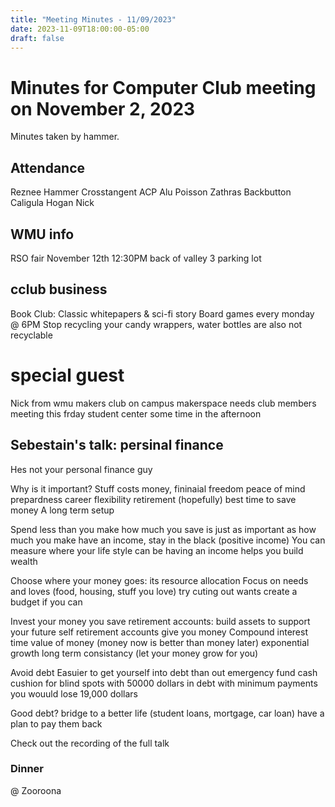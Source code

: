 ```yaml
---
title: "Meeting Minutes - 11/09/2023"
date: 2023-11-09T18:00:00-05:00
draft: false
---
```


# Minutes for Computer Club meeting on November 2, 2023
Minutes taken by hammer.

## Attendance
Reznee
Hammer
Crosstangent
ACP
Alu
Poisson
Zathras
Backbutton
Caligula
Hogan
Nick

## WMU info
RSO fair November 12th 
12:30PM back of valley 3 parking lot
 
## cclub business
Book Club: Classic whitepapers & sci-fi story
Board games every monday @ 6PM
Stop recycling your candy wrappers, water bottles are also not recyclable

# special guest
Nick from wmu makers club
on campus makerspace
needs club members
meeting this frday student center some time in the afternoon

## Sebestain's talk: persinal finance
Hes not your personal finance guy

Why is it important? 
  Stuff costs money, 
  fininaial freedom
  peace of mind
  prepardness
  career flexibility
  retirement (hopefully)
  best time to save money
    A long term setup

Spend less than you make
  how much you save is just as important as how much you make
  have an income, stay in the black (positive income)
    You can measure where your life style can be
    having an income helps you build wealth

  Choose where your money goes:
    its resource allocation
    Focus on needs and loves (food, housing, stuff you love)
    try cuting out wants
    create a budget if you can

Invest your money you save
  retirement accounts:
    build assets to support your future self
    retirement accounts give you money
  Compound interest
    time value of money (money now is better than money later)
    exponential growth 
    long term consistancy (let your money grow for you)
  
Avoid debt
  Easuier to get yourself into debt than out
  emergency fund
    cash cushion for blind spots
    with 50000 dollars in debt with minimum payments you wouuld lose 19,000 dollars

  Good debt?
    bridge to a better life (student loans, mortgage, car loan)
    have a plan to pay them back

Check out the recording of the full talk

### Dinner

@ Zooroona